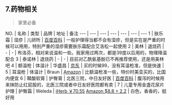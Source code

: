 7.药物相关
---

>家里必备

NO. | 名称 | 类型 | 品牌 | 地址 | 备注
--- | --- | --- | --- | --- | --- | --- 
1 | 肤乐霜 | 湿疹 | 儿研所 | [百度百科](http://baike.baidu.com/link?url=msTULGwvBfS69FIfz53Uc2MOv5LN31ZGmwSdUtlEBnHTIIkN2yNSB9RPsoc8_yBiGBDtVc6WOfiFHlT50VYvH_) | 一般护理得当都不会有湿疹，但是实在是严重的时候可以用用，特别严重的湿疹需要肤乐霜配合艾洛松一起使用
2 | 美林 | 退烧药 | - | - | 布洛芬，相对来说温和一些。我家用过两次，都是39度以后用的，物理降温配合 
3 | 泰诺林 | 退烧药 | - | - | 目前对乙酰氨基酚已不再推荐使用，还是用美林吧
4 | 额温枪 | 体温计 | 华盛昌 | [京东](http://item.jd.com/668571.html) | 买的时候99，没有耳温枪准，但是快速 |
5 | 耳温枪 | 体温计 | Braun | [Amazon](http://www.amazon.com/gp/product/B00MUK6M82) | 比额温枪准一些，特价时美亚买的，比国内便宜
6 | 鞣酸软膏 | 护臀膏 | 北医三院，中日友好医 | [百度百科](http://baike.baidu.com/view/6360040.htm) | 腹泻的时候用来抹防止红屁股的，北医三院或者中日友好医院都有卖 |
7 | 儿童专用金盏花尿片护理 | 护臀霜 | Weleda | [iHerb ￥70.55](http://www.iherb.cn/Weleda-Baby-Child-Calendula-Diaper-Rash-Cream-2-8-oz-81-g/9981) [Amazon $8.8 + 2.2](http://www.amazon.com/Weleda-Calendula-Diaper-Cream-2-8-Ounce/dp/B000V3MFUY) | 白色，香香的，挺好用
